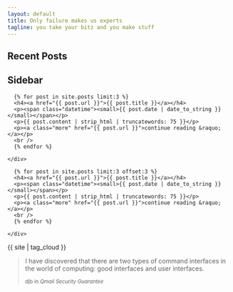 ```yaml
---
layout: default
title: Only failure makes us experts 
tagline: you take your bitz and you make stuff
---
```


<div class="row">
  <div class="span8">
    <h2>Recent Posts</h2>
  </div>
  <div class="span4">
    <h2>Sidebar</h2>
  </div>
</div>

<div class="row">
  <div class="span4">
    <div class="posts">

      {% for post in site.posts limit:3 %}
      <h4><a href="{{ post.url }}">{{ post.title }}</a></h4>
      <p><span class="datetime"><small>{{ post.date | date_to_string }}</small></span></p>
      <p>{{ post.content | strip_html | truncatewords: 75 }}</p>
      <p><a class="more" href="{{ post.url }}">continue reading &raquo;</a></p>
      <br />
      {% endfor %}

    </div>
  </div>

  <div class="span4">
    <div class="posts">
      
      {% for post in site.posts limit:3 offset:3 %}
      <h4><a href="{{ post.url }}">{{ post.title }}</a></h4>
      <p><span class="datetime"><small>{{ post.date | date_to_string }}</small></span></p>
      <p>{{ post.content | strip_html | truncatewords: 75 }}</p>
      <p><a class="more" href="{{ post.url }}">continue reading &raquo;</a></p>
      <br />
      {% endfor %}
      
    </div>
    
  </div>
  <div class="span4">
      <div id="tag-cloud">
      {{ site | tag_cloud }}
      </div>
  </div>
</div>

<div class="row">
  <div class="span12">
    <blockquote>
      <p>I have discovered that there are two types of command interfaces in the world of computing: good interfaces and user interfaces.</p>
      <small>djb in <cite title="Qmail Security Guarantee">Qmail Security Guarantee</cite></small>
    </blockquote>
  </div>
</div>

